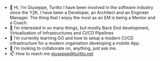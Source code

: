 - 👋 Hi, I’m Giuseppe, Turitto
         I have been involved in the software industry since the Y2K, I have been a Developer, an Architect and an Engineer Manager.
         The thing that I enjoy the most as an EM is being a Mentor and a Coach. 
- 👀 I’m interested in so many things, but mostly Back End development, Virtualization of Infrastructures and CI/CD Pipelines
- 🌱 I’m currently learning GO and how to setup a modern CI/CD infrastructure for a modern organiation developing a mobile App.
- 💞️ I’m looking to collaborate on, anything, just ask me.
- 📫 How to reach me giuseppe@turitto.net

<!---
GTuritto/GTuritto is a ✨ special ✨ repository because its `README.md` (this file) appears on your GitHub profile.
You can click the Preview link to take a look at your changes.
--->
